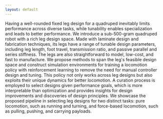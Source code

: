 ```yaml
---
layout: default
---
```


Having a well-rounded fixed leg design for a quadruped inevitably limits performance across diverse tasks, while tunability enables specialization and leads to better performance. We introduce a sub-500-gram quadruped robot with a rich leg design space. Made with laminate design and fabrication techniques, its legs have a range of tunable design parameters, including leg length, foot travel, transmission ratio, and passive parallel and series stiffness. The legs are also straightforward to model, low-cost, and fast to manufacture. We propose methods to span the leg's feasible design space and construct simulation environments for training a locomotion policy with reinforcement learning to remove the need for manual controller design and tuning. This policy not only works across leg designs but also exploits their unique dynamics for better locomotion. A curation process is employed to select designs given performance goals, which is more interpretable than optimization and provides insights for design improvements and discoveries of design principles. We showcase the proposed pipeline in selecting leg designs for two distinct tasks: pure locomotion, such as running and turning, and force-based locomotion, such as pulling, pushing, and carrying payloads. 